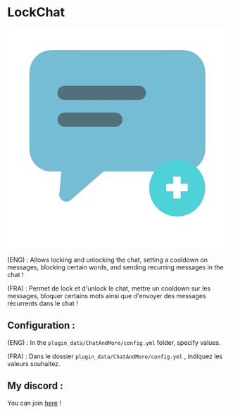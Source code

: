 # LockChat

<img 
  src = "logo_chatandmore.png"
  title="EasterEgg hein ;)" 
  />
  
<p>(ENG) : Allows locking and unlocking the chat, setting a cooldown on messages, blocking certain words, and sending recurring messages in the chat !</p>  
<p>(FRA) : Permet de lock et d'unlock le chat, mettre un cooldown sur les messages, bloquer certains mots ainsi que d'envoyer des messages récurrents dans le chat !</p>  

## Configuration :

(ENG) : In the `plugin_data/ChatAndMore/config.yml` folder, specify values.

(FRA) : Dans le dossier `plugin_data/ChatAndMore/config.yml` , indiquez les valeurs souhaitez.  

## My discord :

You can join <a href="https://discord.gg/NkZu7DNKEn">here</a> !
